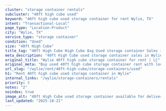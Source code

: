 ```yaml
---
cluster: "storage container rentals"
subcluster: "40ft high cube used"
keyword: "40ft high cube used storage container for rent Wylie, TX"
intent: "Transactional-Local"
page_type: "Location-Product"
city: "Wylie, TX"
service_type: "storage container"
condition: "Used"
size: "40ft High Cube"
title_tag: "40ft High Cube High Cube 8xg Used storage container Sales in Wylie | LC Container"
meta_description: "40ft High Cube used storage container sales in Wylie. High cube containers with extra height. Fast delivery, competitive pricing. Serving storage containers area. Quote ID: AGY. Call (214) 524-4168 for your free quote today."
original_title: "Wylie 40ft high cube storage container for rent | LC"
original_meta: "Buy used 40ft high cube storage container rent with local delivery in Wylie, TX. LC Container — local Since 2003. Request a fast quote today."
url_slug: "/wylie/rent/40ft-high-cube/storage-containers/used"
h1: "Rent 40ft high cube used storage container in Wylie"
internal_links: "/wylie/storage-containers/rentals"
priority: 3
notes: "2"
noindex: true
image_alt: "40ft High Cube used storage container available for delivery in Wylie"
last_updated: "2025-10-21"
---
```


<!-- TODO: Add unique city/inventory copy, images, and internal links here. -->
